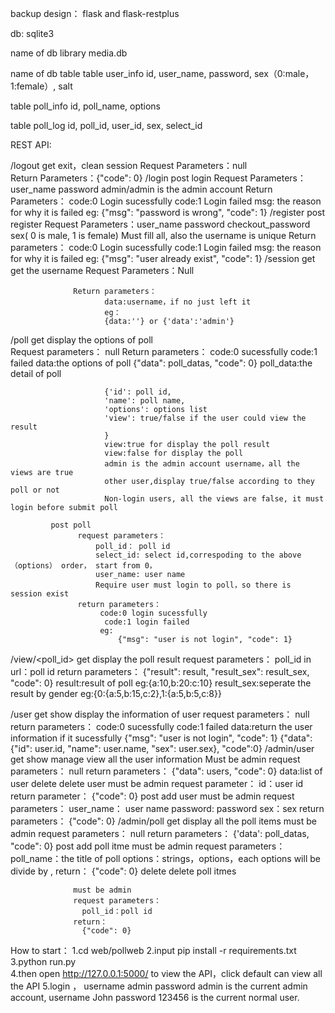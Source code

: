 backup design：
flask and flask-restplus 

db:
sqlite3

name of db library
media.db

name of db table
table user_info 
id, user_name, password, sex（0:male，1:female）, salt

table poll_info
id, poll_name, options

table poll_log
id, poll_id, user_id, sex, select_id


REST API:

/logout      get exit，clean session
                 Request Parameters：null	
                 Return Parameters：{"code": 0}
/login       post login 
                  Request Parameters：user_name
                          password 
                          admin/admin is the admin account
                  Return Parameters：
                         code:0 Login sucessfully
                         code:1 Login failed
                         msg: the reason for why it is failed
                         eg:
                         {"msg": "password is wrong", "code": 1}
/register    post register
                  Request Parameters：user_name
                           password
                           checkout_password
                           sex( 0 is male, 1 is female)
                           Must fill all, also the username is unique 
                  Return parameters：
                         code:0 Login sucessfully
                         code:1 Login failed
                         msg: the reason for why it is failed
                         eg:
                        {"msg": "user already exist", "code": 1} 
/session     get  get the username
                  Request Parameters：Null
                          
                  Return parameters：
                         data:username，if no just left it
                         eg：
                         {data:''} or {'data':'admin'}                 
/poll        get  display the options of poll  
                   Request parameters：
                           null
                   Return parameters：
                         code:0 sucessfully
                         code:1 failed
                         data:the options of poll
                         {"data": poll_datas, "code": 0}
                         poll_data:the detail of poll
                         
                         {'id': poll id, 
                         'name': poll name, 
                         'options': options list 
                         'view': true/false if the user could view the result
                         }
                         view:true for display the poll result
                         view:false for display the poll
                         admin is the admin account username，all the views are true
                         other user,display true/false according to they poll or not
						 Non-login users, all the views are false, it must login before submit poll
                         
             post poll
                   request parameters：
                       poll_id： poll id
                       select_id: select id,correspoding to the above （options） order， start from 0，
                       user_name: user name 
                       Require user must login to poll，so there is session exist
                   return parameters：
                        code:0 login sucessfully
                         code:1 login failed
                        eg:
                            {"msg": "user is not login", "code": 1}
/view/<poll_id> get display the poll result
                     request parameters：
                           poll_id in url：poll id
                     return parameters：
                           {"result": result, "result_sex": result_sex, "code": 0}
                           result:result of poll
                           eg:{a:10,b:20:c:10}
                           result_sex:seperate the result by gender
                           eg:{0:{a:5,b:15,c:2},1:{a:5,b:5,c:8}}
                                 
/user        get show display the information of user
                    request parameters：
                        null
                    return parameters：
                        code:0 sucessfully
                        code:1 failed
                        data:return the user information if it sucessfully
                        {"msg": "user is not login", "code": 1}
                        {"data":{"id": user.id, "name": user.name, "sex": user.sex}, "code":0}
/admin/user  get show manage view all the user information
                    Must be admin
                    request parameters：
                        null
                    return parameters：
                        {"data": users, "code": 0}
                        data:list of user
             delete delete user
                    must be admin
                    request parameter：
                        id：user id
                    return parameter：
                        {"code": 0}
             post  add user
                    must be admin
                    request parameters：
                        user_name： user name
                        password: password
                        sex：sex
                    return parameters：
                        {"code": 0}
/admin/poll  get display all the poll items
                 must be admin
                 request parameters：
                        null
                 return parameters：
                        {'data': poll_datas, "code": 0}
             post add poll itme
                  must be admin
                  request parameters：
                    poll_name：the title of poll
                    options：strings，options，each options will be divide by ,
                  return：
                    {"code": 0}
             delete delete poll itmes
			
                  must be admin  
                  request parameters：
                    poll_id：poll id
                  return：
                    {"code": 0}

             
How to start：
    1.cd web/pollweb 
    2.input pip install -r requirements.txt
    3.python run.py     
    4.then open http://127.0.0.1:5000/    to view the API，click default can view all the API
    5.login ， username admin password admin  is the current admin account,  username John password 123456 is the current normal user.  

